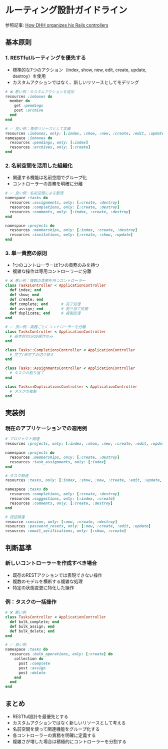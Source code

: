 # ルーティング設計ガイドライン

参照記事: [How DHH organizes his Rails controllers](https://jeromedalbert.com/how-dhh-organizes-his-rails-controllers/)

## 基本原則

### 1. RESTfulルーティングを優先する
- 標準的な7つのアクション（index, show, new, edit, create, update, destroy）を使用
- カスタムアクションではなく、新しいリソースとしてモデリング

```ruby
# ❌ 悪い例：カスタムアクションを追加
resources :inboxes do
  member do
    get :pendings
    post :archive
  end
end

# ✅ 良い例：専用リソースとして定義
resources :inboxes, only: [:index, :show, :new, :create, :edit, :update, :destroy]
namespace :inboxes do
  resources :pendings, only: [:index]
  resources :archives, only: [:create]
end
```

### 2. 名前空間を活用した組織化
- 関連する機能は名前空間でグループ化
- コントローラーの責務を明確に分離

```ruby
# ✅ 良い例：名前空間による整理
namespace :tasks do
  resources :assignments, only: [:create, :destroy]
  resources :completions, only: [:create, :destroy]
  resources :comments, only: [:index, :create, :destroy]
end

namespace :projects do
  resources :memberships, only: [:index, :create, :destroy]
  resources :invitations, only: [:create, :show, :update]
end
```

### 3. 単一責務の原則
- 1つのコントローラーは1つの責務のみを持つ
- 複雑な操作は専用コントローラーに分離

```ruby
# ❌ 悪い例：複数の責務を持つコントローラー
class TasksController < ApplicationController
  def index; end
  def show; end
  def create; end
  def complete; end      # 完了処理
  def assign; end        # 割り当て処理
  def duplicate; end     # 複製処理
end

# ✅ 良い例：責務ごとにコントローラーを分離
class TasksController < ApplicationController
  # 基本的なCRUD操作のみ
end

class Tasks::CompletionsController < ApplicationController
  # 完了/未完了の切り替え
end

class Tasks::AssignmentsController < ApplicationController
  # タスクの割り当て
end

class Tasks::DuplicationsController < ApplicationController
  # タスクの複製
end
```

## 実装例

### 現在のアプリケーションでの適用例

```ruby
# プロジェクト関連
resources :projects, only: [:index, :show, :new, :create, :edit, :update, :destroy]

namespace :projects do
  resources :memberships, only: [:create, :destroy]
  resources :task_assignments, only: [:index]
end

# タスク関連
resources :tasks, only: [:index, :show, :new, :create, :edit, :update, :destroy]

namespace :tasks do
  resources :completions, only: [:create, :destroy]
  resources :suggestions, only: [:index, :create]
  resources :comments, only: [:create, :destroy]
end

# 認証関連
resource :session, only: [:new, :create, :destroy]
resources :password_resets, only: [:new, :create, :edit, :update]
resources :email_verifications, only: [:show, :create]
```

## 判断基準

### 新しいコントローラーを作成すべき場合
- 既存のRESTアクションでは表現できない操作
- 複数のモデルを横断する複雑な処理
- 特定の状態変更に特化した操作

### 例：タスクの一括操作
```ruby
# ❌ 悪い例
class TasksController < ApplicationController
  def bulk_complete; end
  def bulk_assign; end
  def bulk_delete; end
end

# ✅ 良い例
namespace :tasks do
  resources :bulk_operations, only: [:create] do
    collection do
      post :complete
      post :assign
      post :delete
    end
  end
end
```

## まとめ

- RESTful設計を最優先とする
- カスタムアクションではなく新しいリソースとして考える
- 名前空間を使って関連機能をグループ化する
- 各コントローラーの責務を明確に定義する
- 複雑さが増した場合は積極的にコントローラーを分割する